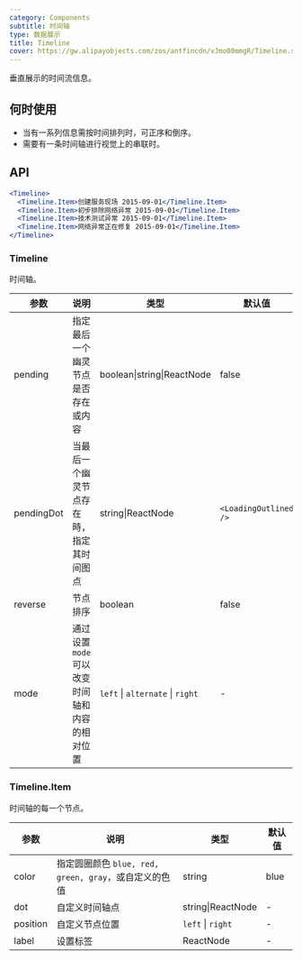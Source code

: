 ```yaml
---
category: Components
subtitle: 时间轴
type: 数据展示
title: Timeline
cover: https://gw.alipayobjects.com/zos/antfincdn/vJmo00mmgR/Timeline.svg
---
```


垂直展示的时间流信息。

## 何时使用

- 当有一系列信息需按时间排列时，可正序和倒序。
- 需要有一条时间轴进行视觉上的串联时。

## API

```jsx
<Timeline>
  <Timeline.Item>创建服务现场 2015-09-01</Timeline.Item>
  <Timeline.Item>初步排除网络异常 2015-09-01</Timeline.Item>
  <Timeline.Item>技术测试异常 2015-09-01</Timeline.Item>
  <Timeline.Item>网络异常正在修复 2015-09-01</Timeline.Item>
</Timeline>
```

### Timeline

时间轴。

| 参数 | 说明 | 类型 | 默认值 |
| --- | --- | --- | --- |
| pending | 指定最后一个幽灵节点是否存在或内容 | boolean\|string\|ReactNode | false |
| pendingDot | 当最后一个幽灵节点存在時，指定其时间图点 | string\|ReactNode | `<LoadingOutlined />` |
| reverse | 节点排序 | boolean | false |
| mode | 通过设置 `mode` 可以改变时间轴和内容的相对位置 | `left` \| `alternate` \| `right` | - |

### Timeline.Item

时间轴的每一个节点。

| 参数     | 说明                                                  | 类型              | 默认值 |
| -------- | ----------------------------------------------------- | ----------------- | ------ |
| color    | 指定圆圈颜色 `blue, red, green, gray`，或自定义的色值 | string            | blue   |
| dot      | 自定义时间轴点                                        | string\|ReactNode | -      |
| position | 自定义节点位置                                        | `left` \| `right` | -      |
| label    | 设置标签                                              | ReactNode         | -      |

